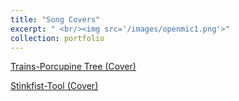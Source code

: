 ```yaml
---
title: "Song Covers"
excerpt: " <br/><img src='/images/openmic1.png'>"
collection: portfolio
---
```


[Trains-Porcupine Tree (Cover)](https://www.dropbox.com/scl/fi/rl8beib7q4ruw2rq2xma7/Trains-PorcupineTree-Cover.mov?rlkey=0a5kfiw7a08gn5x4bja3q7cvm&st=ohy8u2iu&dl=0)

[Stinkfist-Tool (Cover)](https://www.dropbox.com/scl/fi/f5r79qsbswneg167lqp52/Stinkfist-Tool-Cover.MP4?rlkey=alw2a1s718jylpbmi5v69jqrj&st=fipk94z1&dl=0)

